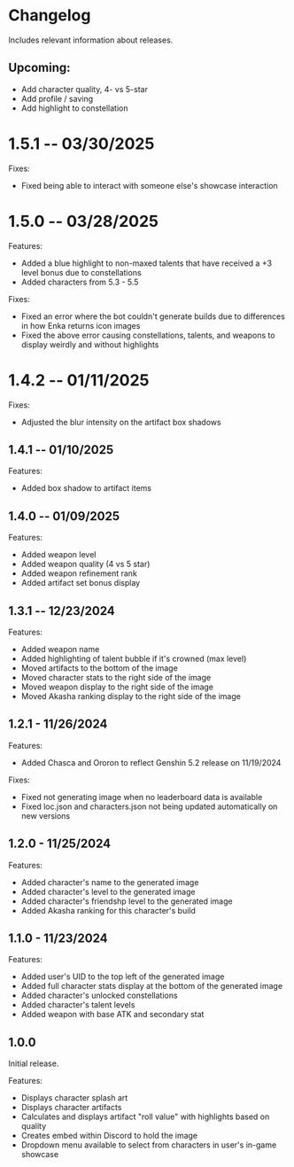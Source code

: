 
# Changelog

Includes relevant information about releases.

## Upcoming:

- Add character quality, 4- vs 5-star
- Add profile / saving
- Add highlight to constellation

# 1.5.1 -- 03/30/2025

Fixes:

- Fixed being able to interact with someone else's showcase interaction

# 1.5.0 -- 03/28/2025

Features:

- Added a blue highlight to non-maxed talents that have received a +3 level bonus due to constellations
- Added characters from 5.3 - 5.5

Fixes:

- Fixed an error where the bot couldn't generate builds due to differences in how Enka returns icon images
- Fixed the above error causing constellations, talents, and weapons to display weirdly and without highlights

# 1.4.2 -- 01/11/2025

Fixes:

- Adjusted the blur intensity on the artifact box shadows

## 1.4.1 -- 01/10/2025

Features:

- Added box shadow to artifact items

## 1.4.0 -- 01/09/2025

Features:

- Added weapon level
- Added weapon quality (4 vs 5 star)
- Added weapon refinement rank
- Added artifact set bonus display

## 1.3.1 -- 12/23/2024

Features:

- Added weapon name
- Added highlighting of talent bubble if it's crowned (max level)
- Moved artifacts to the bottom of the image
- Moved character stats to the right side of the image
- Moved weapon display to the right side of the image
- Moved Akasha ranking display to the right side of the image


## 1.2.1 - 11/26/2024

Features:

- Added Chasca and Ororon to reflect Genshin 5.2 release on 11/19/2024

Fixes:

- Fixed not generating image when no leaderboard data is available
- Fixed loc.json and characters.json not being updated automatically on new versions

## 1.2.0 - 11/25/2024

Features:

- Added character's name to the generated image
- Added character's level to the generated image
- Added character's friendshp level to the generated image
- Added Akasha ranking for this character's build

## 1.1.0 - 11/23/2024

Features:

- Added user's UID to the top left of the generated image
- Added full character stats display at the bottom of the generated image
- Added character's unlocked constellations
- Added character's talent levels
- Added weapon with base ATK and secondary stat

## 1.0.0

Initial release.

Features:

- Displays character splash art
- Displays character artifacts
- Calculates and displays artifact "roll value" with highlights based on quality
- Creates embed within Discord to hold the image
- Dropdown menu available to select from characters in user's in-game showcase